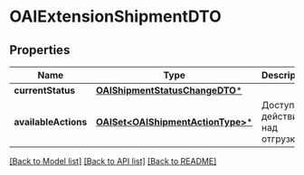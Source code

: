 # OAIExtensionShipmentDTO

## Properties
Name | Type | Description | Notes
------------ | ------------- | ------------- | -------------
**currentStatus** | [**OAIShipmentStatusChangeDTO***](OAIShipmentStatusChangeDTO.md) |  | [optional] 
**availableActions** | [**OAISet&lt;OAIShipmentActionType&gt;***](OAIShipmentActionType.md) | Доступные действия над отгрузкой. | 

[[Back to Model list]](../README.md#documentation-for-models) [[Back to API list]](../README.md#documentation-for-api-endpoints) [[Back to README]](../README.md)


